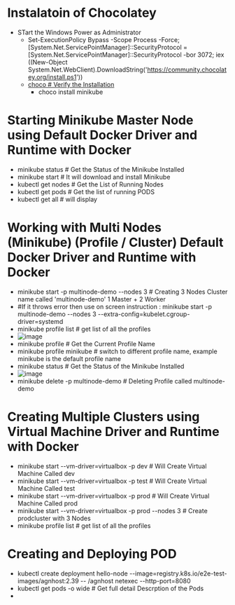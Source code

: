 # Instalatoin of Chocolatey
- STart the Windows Power as  Administrator
  - Set-ExecutionPolicy Bypass -Scope Process -Force; [System.Net.ServicePointManager]::SecurityProtocol = [System.Net.ServicePointManager]::SecurityProtocol -bor 3072; iex ((New-Object System.Net.WebClient).DownloadString('https://community.chocolatey.org/install.ps1'))
  - [choco # Verify the Installation](https://user-images.githubusercontent.com/111234771/202818467-22a26a41-ab84-4e91-8b5b-441c172b4479.png)
    - choco install minikube

# Starting Minikube Master Node using Default Docker Driver and Runtime with Docker
- minikube status # Get the Status of the Minikube Installed
- minikube start # It will download and install Minikube
- kubectl get nodes # Get the List of Running Nodes
- kubectl get pods # Get the list of running PODS
- kubectl get all # will display 

# Working with Multi Nodes (Minikube) (Profile / Cluster) Default Docker Driver and Runtime with Docker
- minikube start -p multinode-demo --nodes 3 # Creating 3 Nodes Cluster name called 'multinode-demo' 1 Master + 2 Worker
- \#If it throws error then use on screen instruction : minikube start -p multinode-demo --nodes 3 --extra-config=kubelet.cgroup-driver=systemd 
- minikube profile list # get list of all the profiles
- ![image](https://user-images.githubusercontent.com/111234771/202845310-8fb236f9-27a0-400c-a12b-3d8f07185dfd.png)
- minikube profile # Get the Current Profile Name
- minikube profile minikube # switch to different profile name, example minikube is the default profile name
- minikube status # Get the Status of the Minikube Installed
- ![image](https://user-images.githubusercontent.com/111234771/202845359-4680966d-3636-41d1-8f11-2ae6da6a081e.png)
- minikube delete -p multinode-demo # Deleting Profile called multinode-demo

# Creating Multiple Clusters using Virtual Machine Driver and Runtime with Docker
- minikube start --vm-driver=virtualbox -p dev # Will Create Virtual Machine Called dev
- minikube start --vm-driver=virtualbox -p test # Will Create Virtual Machine Called test
- minikube start --vm-driver=virtualbox -p prod # Will Create Virtual Machine Called prod
- minikube start --vm-driver=virtualbox -p prod --nodes 3 # Create prodcluster with 3 Nodes 
- minikube profile list # get list of all the profiles

# Creating and Deploying POD 
- kubectl create deployment hello-node --image=registry.k8s.io/e2e-test-images/agnhost:2.39 -- /agnhost netexec --http-port=8080
- kubectl get pods -o wide # Get full detail Descrption of the Pods
- 


